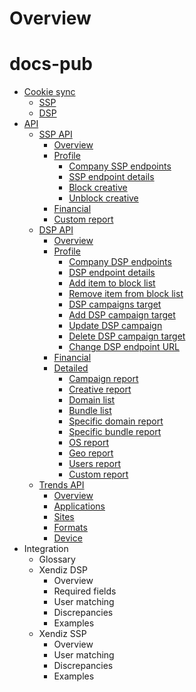 # Overview

# docs-pub
* [Cookie sync](./cookie_sync)
  * [SSP](./cookie_sync#cookie-syncing-with-xendiz-ssp)
  * [DSP](/./cookie_sync#cookie-syncing-with-xendiz-dsp)
* [API](./api)
  * [SSP API](./api/ssp)
    * [Overview](./api/ssp#overview)
    * [Profile](./api/ssp#profile-api)
      * [Company SSP endpoints](./api/ssp#company-ssp-endpoints)
      * [SSP endpoint details](./api/ssp#ssp-endpoint-details)
      * [Block creative](./api/ssp#block-creative)
      * [Unblock creative](./api/ssp#unblock-creative)
    * [Financial](./api/ssp#financial-api)
    * [Custom report](./api/ssp#custom-report)
  * [DSP API](./api/dsp)
    * [Overview](./api/dsp#overview)
    * [Profile](./api/dsp#profile-api)
      * [Company DSP endpoints](./api/dsp#company-dsp-endpoints) 
      * [DSP endpoint details](./api/dsp#dsp-endpoint-details)
      * [Add item to block list](./api/dsp#add-items-to-block-list)
      * [Remove item from block list](./api/dsp#remove-items-from-block-list)
      * [DSP campaigns target](./api/dsp#dsp-campaigns-target)
      * [Add DSP campaign target](./api/dsp#add-dsp-campaign-target)
      * [Update DSP campaign](./api/dsp#update-dsp-campaign)
      * [Delete DSP campaign target](./api/dsp#delete-dsp-campaign-target)
      * [Change DSP endpoint URL](./api/dsp#change-dsp-endpoint-url)
    * [Financial](./api/dsp#financial-api)
    * [Detailed](./api/dsp#detailed-reports-api)
      * [Campaign report](./api/dsp#campaign-report)
      * [Creative report](./api/dsp#creative-report)
      * [Domain list](./api/dsp#domain-list)
      * [Bundle list](./api/dsp#bundle-list)
      * [Specific domain report](./api/dsp#specific-domain-report)
      * [Specific bundle report](./api/dsp#specific-bundle-report)
      * [OS report](./api/dsp#os-report)
      * [Geo report](./api/dsp#geo-report)
      * [Users report](./api/dsp#user-report)
      * [Custom report](./api/dsp#custom-report)
  * [Trends API](./api/trends)
    * [Overview](./api/trends#overview)
    * [Applications](./api/trends#applications)
    * [Sites](./api/trends#sites)
    * [Formats](./api/trends#formats)
    * [Device](./api/trends#device)
* Integration
  * Glossary
  * Xendiz DSP
    * Overview
    * Required fields
    * User matching
    * Discrepancies
    * Examples
  * Xendiz SSP
    * Overview
    * User matching
    * Discrepancies 
    * Examples
